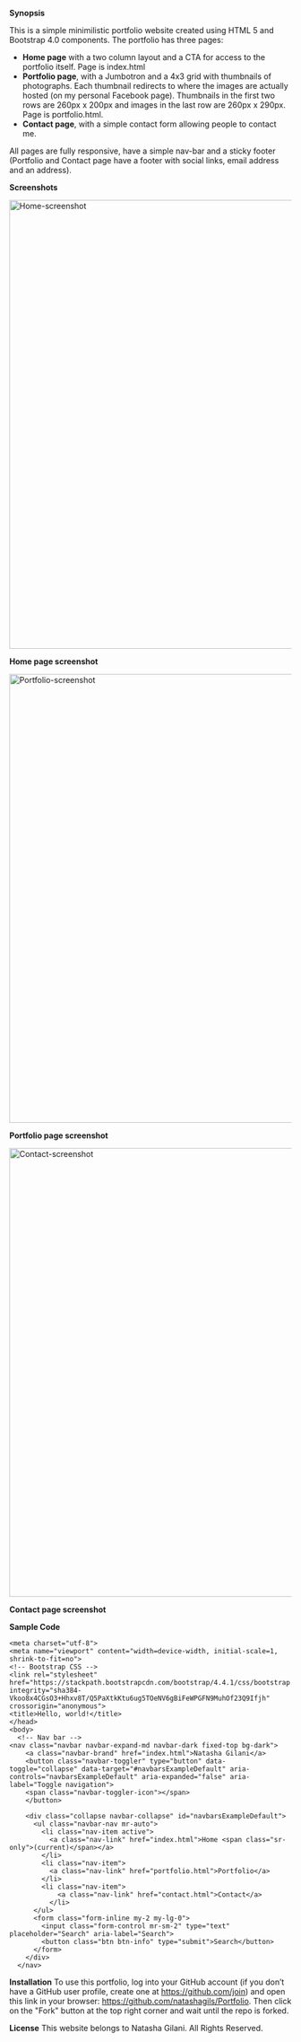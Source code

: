 **Synopsis**

This is a simple minimilistic portfolio website created using HTML 5 and Bootstrap 4.0 components. The portfolio has three pages: 

* **Home page** with a two column layout and a CTA for access to the portfolio itself. Page is index.html
* **Portfolio page**, with a Jumbotron and a 4x3 grid with thumbnails of photographs. Each thumbnail redirects to where the images are actually hosted (on my personal Facebook page). Thumbnails in the first two rows are 260px x 200px and images in the last row are 260px x 290px. Page is portfolio.html. 
* **Contact page**, with a simple contact form allowing people to contact me. 

All pages are fully responsive, have a simple nav-bar and a sticky footer (Portfolio and Contact page have a footer with social links, email address and an address). 

**Screenshots**


<img width="800" alt="Home-screenshot" src="https://user-images.githubusercontent.com/56641651/73613489-31d26500-45c4-11ea-9508-ec7f4640c8a3.png">


**Home page screenshot** 


<img width="800" alt="Portfolio-screenshot" src="https://user-images.githubusercontent.com/56641651/73613565-1451cb00-45c5-11ea-9be4-4c32b2bf80b7.png">


**Portfolio page screenshot** 



<img width="800" alt="Contact-screenshot" src="https://user-images.githubusercontent.com/56641651/73613584-6266ce80-45c5-11ea-88ae-f7ccdb853986.png">


**Contact page screenshot** 





**Sample Code**


<!doctype html>
<html lang="en">
  <head>
    <!-- Required meta tags -->
    
    <meta charset="utf-8">
    <meta name="viewport" content="width=device-width, initial-scale=1, shrink-to-fit=no">
    <!-- Bootstrap CSS -->
    <link rel="stylesheet" href="https://stackpath.bootstrapcdn.com/bootstrap/4.4.1/css/bootstrap.min.css" integrity="sha384-Vkoo8x4CGsO3+Hhxv8T/Q5PaXtkKtu6ug5TOeNV6gBiFeWPGFN9MuhOf23Q9Ifjh" crossorigin="anonymous">
    <title>Hello, world!</title>
    </head>
    <body>
      <!-- Nav bar -->
    <nav class="navbar navbar-expand-md navbar-dark fixed-top bg-dark">
        <a class="navbar-brand" href="index.html">Natasha Gilani</a>
        <button class="navbar-toggler" type="button" data-toggle="collapse" data-target="#navbarsExampleDefault" aria-controls="navbarsExampleDefault" aria-expanded="false" aria-label="Toggle navigation">
        <span class="navbar-toggler-icon"></span>
        </button>
      
        <div class="collapse navbar-collapse" id="navbarsExampleDefault">
          <ul class="navbar-nav mr-auto">
            <li class="nav-item active">
              <a class="nav-link" href="index.html">Home <span class="sr-only">(current)</span></a>
            </li>
            <li class="nav-item">
              <a class="nav-link" href="portfolio.html">Portfolio</a>
            </li>
            <li class="nav-item">
                <a class="nav-link" href="contact.html">Contact</a>
              </li>         
          </ul>
          <form class="form-inline my-2 my-lg-0">
            <input class="form-control mr-sm-2" type="text" placeholder="Search" aria-label="Search">
            <button class="btn btn-info" type="submit">Search</button>
          </form>
        </div>
      </nav>
  <!-- End Nav bar -->



**Installation**
To use this portfolio, log into your GitHub account (if you don’t have a GitHub user profile, create one at https://github.com/join) and open this link in your browser: https://github.com/natashagils/Portfolio. Then click on the "Fork" button at the top right corner and wait until the repo is forked. 

**License**
This website belongs to Natasha Gilani. All Rights Reserved. 
